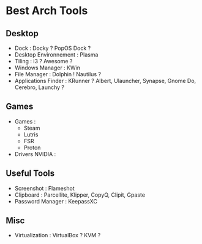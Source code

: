 # Best Arch Tools

## Desktop
* Dock : Docky ? PopOS Dock ?
* Desktop Environnement : Plasma
* Tiling : i3 ? Awesome ?
* Windows Manager : KWin
* File Manager : Dolphin ! Nautilus ?
* Applications Finder : KRunner ? Albert, Ulauncher, Synapse, Gnome Do, Cerebro, Launchy ?

## Games
* Games : 
  * Steam
  * Lutris
  * FSR
  * Proton
* Drivers NVIDIA : 

## Useful Tools
* Screenshot : Flameshot
* Clipboard : Parcellite, Klipper, CopyQ, Clipit, Gpaste
* Password Manager : KeepassXC

## Misc
* Virtualization : VirtualBox ? KVM ?
